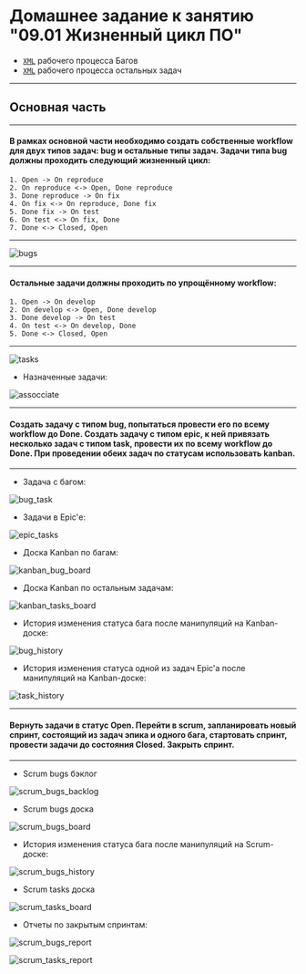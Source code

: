 # Домашнее задание к занятию "09.01 Жизненный цикл ПО"

* [`XML`](schemes/Bugs_workflow.xml) рабочего процесса Багов
* [`XML`](schemes/Other_tasks_NC.xml) рабочего процесса остальных задач

--------------------------------------------------------------------------------------------------------------------------------

## Основная часть

--------------------------------------------------------------------------------------------------------------------------------
#### В рамках основной части необходимо создать собственные workflow для двух типов задач: bug и остальные типы задач. Задачи типа bug должны проходить следующий жизненный цикл:

    1. Open -> On reproduce
    2. On reproduce <-> Open, Done reproduce
    3. Done reproduce -> On fix
    4. On fix <-> On reproduce, Done fix
    5. Done fix -> On test
    6. On test <-> On fix, Done
    7. Done <-> Closed, Open

--------------------------------------------------------------------------------------------------------------------------------

![bugs](pictures/02.png)

--------------------------------------------------------------------------------------------------------------------------------
#### Остальные задачи должны проходить по упрощённому workflow:

    1. Open -> On develop
    2. On develop <-> Open, Done develop
    3. Done develop -> On test
    4. On test <-> On develop, Done
    5. Done <-> Closed, Open

--------------------------------------------------------------------------------------------------------------------------------

![tasks](pictures/03.png)

* Назначенные задачи:

![assocciate](pictures/04.png)

--------------------------------------------------------------------------------------------------------------------------------

#### Создать задачу с типом bug, попытаться провести его по всему workflow до Done. Создать задачу с типом epic, к ней привязать несколько задач с типом task, провести их по всему workflow до Done. При проведении обеих задач по статусам использовать kanban. 

--------------------------------------------------------------------------------------------------------------------------------

* Задача с багом:

![bug_task](pictures/05.png)

* Задачи в Epic'е:

![epic_tasks](pictures/06.png)

* Доска Kanban по багам:

![kanban_bug_board](pictures/08.png)

* Доска Kanban по остальным задачам:

![kanban_tasks_board](pictures/09.png)

* История изменения статуса бага после манипуляций на Kanban-доске:

![bug_history](pictures/11.png)

* История изменения статуса одной из задач Epic'а после манипуляций на Kanban-доске:

![task_history](pictures/12.png)

--------------------------------------------------------------------------------------------------------------------------------

#### Вернуть задачи в статус Open. Перейти в scrum, запланировать новый спринт, состоящий из задач эпика и одного бага, стартовать спринт, провести задачи до состояния Closed. Закрыть спринт.

--------------------------------------------------------------------------------------------------------------------------------

* Scrum bugs бэклог

![scrum_bugs_backlog](pictures/13.png)

* Scrum bugs доска

![scrum_bugs_board](pictures/14.png)

* История изменения статуса бага после манипуляций на Scrum-доске:

![scrum_bugs_history](pictures/15.png)

* Scrum tasks доска

![scrum_tasks_board](pictures/16.png)

* Отчеты по закрытым спринтам:

![scrum_bugs_report](pictures/18.png)

![scrum_tasks_report](pictures/17.png)
